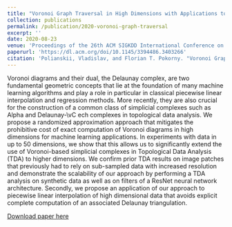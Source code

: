 ```yaml
---
title: "Voronoi Graph Traversal in High Dimensions with Applications to Topological Data Analysis and Piecewise Linear Interpolation"
collection: publications
permalink: /publication/2020-voronoi-graph-traversal
excerpt: ''
date: 2020-08-23
venue: 'Proceedings of the 26th ACM SIGKDD International Conference on Knowledge Discovery & Data Mining.'
paperurl: 'https://dl.acm.org/doi/10.1145/3394486.3403266'
citation: 'Polianskii, Vladislav, and Florian T. Pokorny. "Voronoi Graph Traversal in High Dimensions with Applications to Topological Data Analysis and Piecewise Linear Interpolation." Proceedings of the 26th ACM SIGKDD International Conference on Knowledge Discovery & Data Mining. 2020.'
---
```

Voronoi diagrams and their dual, the Delaunay complex, are two fundamental geometric concepts that lie at the foundation of many machine learning algorithms and play a role in particular in classical piecewise linear interpolation and regression methods. More recently, they are also crucial for the construction of a common class of simplicial complexes such as Alpha and Delaunay-\vC ech complexes in topological data analysis. We propose a randomized approximation approach that mitigates the prohibitive cost of exact computation of Voronoi diagrams in high dimensions for machine learning applications. In experiments with data in up to 50 dimensions, we show that this allows us to significantly extend the use of Voronoi-based simplicial complexes in Topological Data Analysis (TDA) to higher dimensions. We confirm prior TDA results on image patches that previously had to rely on sub-sampled data with increased resolution and demonstrate the scalability of our approach by performing a TDA analysis on synthetic data as well as on filters of a ResNet neural network architecture. Secondly, we propose an application of our approach to piecewise linear interpolation of high dimensional data that avoids explicit complete computation of an associated Delaunay triangulation.

[Download paper here](https://dl.acm.org/doi/10.1145/3394486.3403266)
